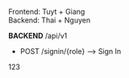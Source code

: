 Frontend: Tuyt + Giang<br/>
Backend: Thai + Nguyen

**BACKEND** /api/v1<br/>
<ul>
<li>POST		/signin/{role} --> Sign In</li>
</ul>

123
